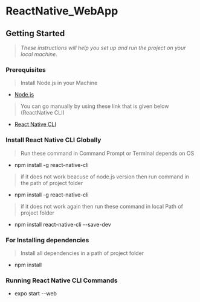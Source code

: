# ReactNative_WebApp
## Getting Started
> *These instructions will help you set up and run the project on your local machine.*
### Prerequisites
> Install Node.js in your Machine
- [Node.js](https://nodejs.org/)
> You can go manually by using these link that is given below (ReactNative CLI)
- [React Native CLI](https://reactnative.dev/docs/environment-setup)
### Install React Native CLI Globally
> Run these command in Command Prompt or Terminal depends on OS
- npm install -g react-native-cli
> if it does  not work beacuse of node.js version then run command in the path of project folder
- npm install -g react-native-cli
> if it does not work again then run these command in local Path of project folder
- npm install react-native-cli --save-dev
### For Installing dependencies
> Install all dependencies in a path of project folder
- npm install
### Running React Native CLI Commands
- expo start --web
